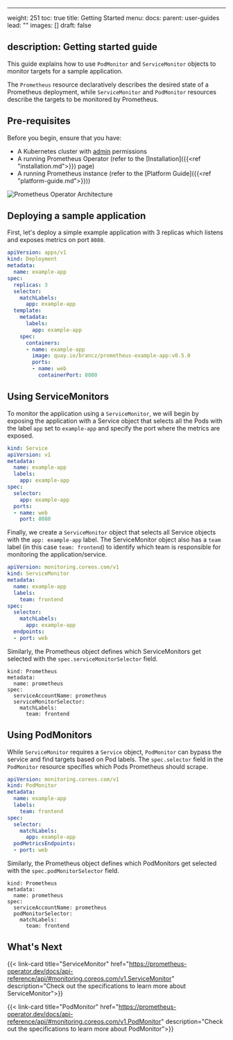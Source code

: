 ---
weight: 251
toc: true
title: Getting Started
menu:
    docs:
        parent: user-guides
lead: ""
images: []
draft: false
## description: Getting started guide

This guide explains how to use `PodMonitor` and `ServiceMonitor` objects to monitor targets for a sample application.

The `Prometheus` resource declaratively describes the desired state of a
Prometheus deployment, while `ServiceMonitor` and `PodMonitor` resources
describe the targets to be monitored by Prometheus.

## Pre-requisites

Before you begin, ensure that you have:

* A Kubernetes cluster with [admin](https://kubernetes.io/docs/reference/access-authn-authz/rbac/) permissions
* A running Prometheus Operator (refer to the [Installation]({{<ref "installation.md">}}) page)
* A running Prometheus instance (refer to the [Platform Guide]({{<ref "platform-guide.md">}}))

<!-- do not change this link without verifying that the image will display correctly on https://prometheus-operator.dev -->

![Prometheus Operator Architecture](../img/service-and-podMonitor.svg)

## Deploying a sample application

First, let's deploy a simple example application with 3 replicas which listens
and exposes metrics on port `8080`.

```yaml mdox-exec="cat example/user-guides/getting-started/example-app-deployment.yaml"
apiVersion: apps/v1
kind: Deployment
metadata:
  name: example-app
spec:
  replicas: 3
  selector:
    matchLabels:
      app: example-app
  template:
    metadata:
      labels:
        app: example-app
    spec:
      containers:
      - name: example-app
        image: quay.io/brancz/prometheus-example-app:v0.5.0
        ports:
        - name: web
          containerPort: 8080

```

## Using ServiceMonitors

To monitor the application using a `ServiceMonitor`, we will begin by exposing the application with a Service object that selects all the Pods with the label `app` set to `example-app` and specify the port where the metrics are exposed.

```yaml mdox-exec="cat example/user-guides/getting-started/example-app-service.yaml"
kind: Service
apiVersion: v1
metadata:
  name: example-app
  labels:
    app: example-app
spec:
  selector:
    app: example-app
  ports:
  - name: web
    port: 8080

```

Finally, we create a `ServiceMonitor` object that selects all Service objects
with the `app: example-app` label. The ServiceMonitor object also has a `team`
label (in this case `team: frontend`) to identify which team is responsible for
monitoring the application/service.

```yaml mdox-exec="cat example/user-guides/getting-started/example-app-service-monitor.yaml"
apiVersion: monitoring.coreos.com/v1
kind: ServiceMonitor
metadata:
  name: example-app
  labels:
    team: frontend
spec:
  selector:
    matchLabels:
      app: example-app
  endpoints:
  - port: web

```

Similarly, the Prometheus object defines which ServiceMonitors get selected with the
`spec.serviceMonitorSelector` field.



```piVersion: monitoring.coreos.com/v1
kind: Prometheus
metadata:
  name: prometheus
spec:
  serviceAccountName: prometheus
  serviceMonitorSelector:
    matchLabels:
      team: frontend

```

## Using PodMonitors

While `ServiceMonitor` requires a `Service` object, `PodMonitor` can bypass the service and find targets based on Pod labels. The `spec.selector` field in the `PodMonitor` resource specifies which Pods Prometheus should scrape.

```yaml mdox-exec="cat example/user-guides/getting-started/example-app-pod-monitor.yaml"
apiVersion: monitoring.coreos.com/v1
kind: PodMonitor
metadata:
  name: example-app
  labels:
    team: frontend
spec:
  selector:
    matchLabels:
      app: example-app
  podMetricsEndpoints:
  - port: web

```

Similarly, the Prometheus object defines which PodMonitors get selected with the
`spec.podMonitorSelector` field.



```piVersion: monitoring.coreos.com/v1
kind: Prometheus
metadata:
  name: prometheus
spec:
  serviceAccountName: prometheus
  podMonitorSelector:
    matchLabels:
      team: frontend

```

## What's Next

{{<
link-card title="ServiceMonitor" href="https://prometheus-operator.dev/docs/api-reference/api/#monitoring.coreos.com/v1.ServiceMonitor" description="Check out the specifications to learn more about ServiceMonitor">}}

{{<
link-card title="PodMonitor" href="https://prometheus-operator.dev/docs/api-reference/api/#monitoring.coreos.com/v1.PodMonitor" description="Check out the specifications to learn more about PodMonitor">}}
